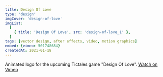 ```yaml
---
title: Design Of Love
type: 'design'
imgCover: 'design-of-love'
imgList:
  [
    { title: 'Design Of Love', src: 'design-of-love_1' },
  ]
tags: [vector design, after effects, video, motion graphics]
embed: {vimeo: 501748684}
createdAt: 2021-01-18
---
```


Animated logo for the upcoming Tictales game "Design Of Love". [Watch on Vimeo](https://vimeo.com/501748684)
<!--more-->
